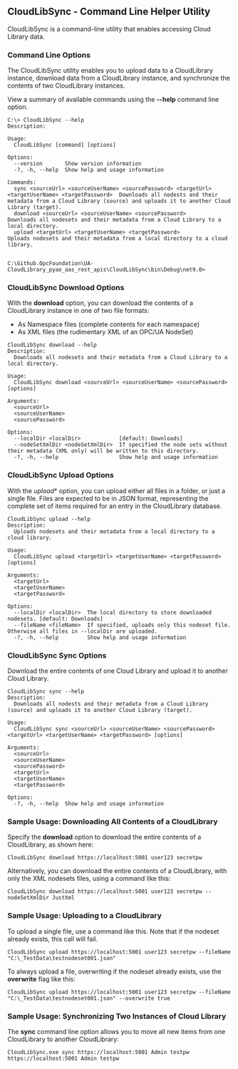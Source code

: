 ## CloudLibSync - Command Line Helper Utility
CloudLibSync is a command-line utility that enables accessing Cloud Library data.

### Command Line Options
The CloudLibSync utility enables you to upload data to a CloudLibrary instance, download data from a CloudLibrary instance, and synchronize the contents of two CloudLibrary instances.

View a summary of available commands using the **--help** command line option.
```
C:\> CloudLibSync --help
Description:

Usage:
  CloudLibSync [command] [options]

Options:
  --version       Show version information
  -?, -h, --help  Show help and usage information

Commands:
  sync <sourceUrl> <sourceUserName> <sourcePassword> <targetUrl> <targetUserName> <targetPassword>  Downloads all nodests and their metadata from a Cloud Library (source) and uploads it to another Cloud Library (target).
  download <sourceUrl> <sourceUserName> <sourcePassword>                                            Downloads all nodesets and their metadata from a Cloud Library to a local directory.
  upload <targetUrl> <targetUserName> <targetPassword>                                              Uploads nodesets and their metadata from a local directory to a cloud library.


C:\Github.OpcFoundation\UA-CloudLibrary_pyao_aas_rest_apis\CloudLibSync\bin\Debug\net9.0>
```


### CloudLibSync Download Options
With the **download** option, you can download the contents of a CloudLibrary instance in one of two file formats:
- As Namespace files (complete contents for each namespace)
- As XML files (the rudimentary XML of an OPC/UA NodeSet)

```
CloudLibSync download --help
Description:
  Downloads all nodesets and their metadata from a Cloud Library to a local directory.

Usage:
  CloudLibSync download <sourceUrl> <sourceUserName> <sourcePassword> [options]

Arguments:
  <sourceUrl>
  <sourceUserName>
  <sourcePassword>

Options:
  --localDir <localDir>            [default: Downloads]
  --nodeSetXmlDir <nodeSetXmlDir>  If specified the node sets without their metadata (XML only) will be written to this directory.
  -?, -h, --help                   Show help and usage information
```

### CloudLibSync Upload Options
With the *upload** option, you can upload either all files in a folder, or just a single file. Files are expected to be in JSON format, representing the complete set of items required for an entry in the CloudLibrary database.
```
CloudLibSync upload --help
Description:
  Uploads nodesets and their metadata from a local directory to a cloud library.

Usage:
  CloudLibSync upload <targetUrl> <targetUserName> <targetPassword> [options]

Arguments:
  <targetUrl>
  <targetUserName>
  <targetPassword>

Options:
  --localDir <localDir>  The local directory to store downloaded nodesets. [default: Downloads]
  --fileName <fileName>  If specified, uploads only this nodeset file. Otherwise all files in --localDir are uploaded.
  -?, -h, --help         Show help and usage information
```

### CloudLibSync Sync Options
Download the entire contents of one Cloud Library and upload it to another Cloud Library.

```
CloudLibSync sync --help
Description:
  Downloads all nodests and their metadata from a Cloud Library (source) and uploads it to another Cloud Library (target).

Usage:
  CloudLibSync sync <sourceUrl> <sourceUserName> <sourcePassword> <targetUrl> <targetUserName> <targetPassword> [options]

Arguments:
  <sourceUrl>
  <sourceUserName>
  <sourcePassword>
  <targetUrl>
  <targetUserName>
  <targetPassword>

Options:
  -?, -h, --help  Show help and usage information
```

### Sample Usage: Downloading All Contents of a CloudLibrary
Specify the **download** option to download the entire contents of a CloudLibrary, as shown here:

```
CloudLibSync download https://localhost:5001 user123 secretpw
```

Alternatively, you can download the entire contents of a CloudLibrary, with only the XML nodesets files, using a command like this:
```
CloudLibSync download https://localhost:5001 user123 secretpw --nodeSetXmlDir JustXml
```


### Sample Usage: Uploading to a CloudLibrary
To upload a single file, use a command like this. Note that if the nodeset already exists, this call will fail.
```
CloudLibSync upload https://localhost:5001 user123 secretpw --fileName "C:\_TestData\testnodeset001.json"
```
To always upload a file, overwriting if the nodeset already exists, use the **overwrite** flag like this:
```
CloudLibSync upload https://localhost:5001 user123 secretpw --fileName "C:\_TestData\testnodeset001.json" --overwrite true
```

### Sample Usage: Synchronizing Two Instances of Cloud Library
The **sync** command line option allows you to move all new items from one CloudLibrary to another CloudLibrary:
```
CloudLibSync.exe sync https://localhost:5001 Admin testpw https://localhost:5001 Admin testpw
```
